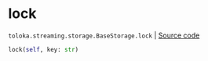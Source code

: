 # lock
`toloka.streaming.storage.BaseStorage.lock` | [Source code](https://github.com/Toloka/toloka-kit/blob/v1.1.0.post1/src/streaming/storage.py#L28)

```python
lock(self, key: str)
```

